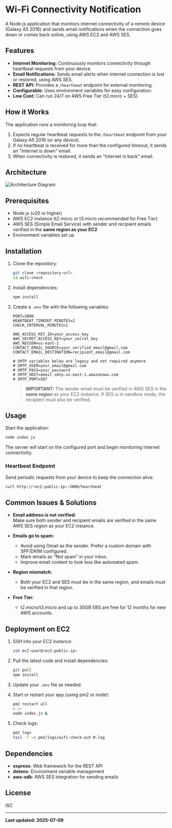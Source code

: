 # Wi-Fi Connectivity Notification

A Node.js application that monitors internet connectivity of a remote device (Galaxy A5 2016) and sends email notifications when the connection goes down or comes back online, using AWS EC2 and AWS SES.

## Features

- **Internet Monitoring:** Continuously monitors connectivity through heartbeat requests from your device.
- **Email Notifications:** Sends email alerts when internet connection is lost or restored, using AWS SES.
- **REST API:** Provides a `/heartbeat` endpoint for external monitoring.
- **Configurable:** Uses environment variables for easy configuration.
- **Low Cost:** Can run 24/7 on AWS Free Tier (t2.micro + SES).

## How it Works

The application runs a monitoring loop that:
1. Expects regular heartbeat requests to the `/heartbeat` endpoint from your Galaxy A5 2016 (or any device).
2. If no heartbeat is received for more than the configured timeout, it sends an "Internet is down" email.
3. When connectivity is restored, it sends an "Internet is back" email.

## Architecture

![Architecture Diagram](https://media2.dev.to/dynamic/image/width=800%2Cheight=%2Cfit=scale-down%2Cgravity=auto/https%3A%2F%2Fdev-to-uploads.s3.amazonaws.com%2Fuploads%2Farticles%2Fz1cvs04trrfl12cn9fad.png)

## Prerequisites

- Node.js (v20 or higher)
- AWS EC2 instance (t2.micro or t3.micro recommended for Free Tier)
- AWS SES (Simple Email Service) with sender and recipient emails verified in the **same region as your EC2**
- Environment variables set up

## Installation

1. Clone the repository:
   ```sh
   git clone <repository-url>
   cd wifi-check
   ```

2. Install dependencies:
   ```sh
   npm install
   ```

3. Create a `.env` file with the following variables:
   ```env
   PORT=3000
   HEARTBEAT_TIMEOUT_MINUTES=2
   CHECK_INTERVAL_MINUTES=1

   AWS_ACCESS_KEY_ID=your_access_key
   AWS_SECRET_ACCESS_KEY=your_secret_key
   AWS_REGION=us-east-1
   CONTACT_EMAIL_SOURCE=your_verified_email@gmail.com
   CONTACT_EMAIL_DESTINATION=recipient_email@gmail.com

   # SMTP variables below are legacy and not required anymore
   # SMTP_USER=your_email@gmail.com
   # SMTP_PASS=your_password
   # SMTP_HOST=email-smtp.us-east-1.amazonaws.com
   # SMTP_PORT=587
   ```

   > **IMPORTANT:** The sender email must be verified in AWS SES in the **same region** as your EC2 instance. If SES is in sandbox mode, the recipient must also be verified.

## Usage

Start the application:
```sh
node index.js
```

The server will start on the configured port and begin monitoring internet connectivity.

### Heartbeat Endpoint

Send periodic requests from your device to keep the connection alive:
```sh
curl http://<ec2-public-ip>:3000/heartbeat
```

## Common Issues & Solutions

- **Email address is not verified:**  
  Make sure both sender and recipient emails are verified in the same AWS SES region as your EC2 instance.

- **Emails go to spam:**  
  - Avoid using Gmail as the sender. Prefer a custom domain with SPF/DKIM configured.
  - Mark emails as “Not spam” in your inbox.
  - Improve email content to look less like automated spam.

- **Region mismatch:**  
  - Both your EC2 and SES must be in the same region, and emails must be verified in that region.

- **Free Tier:**  
  - t2.micro/t3.micro and up to 30GB EBS are free for 12 months for new AWS accounts.

## Deployment on EC2

1. SSH into your EC2 instance:
   ```sh
   ssh ec2-user@<ec2-public-ip>
   ```

2. Pull the latest code and install dependencies:
   ```sh
   git pull
   npm install
   ```

3. Update your `.env` file as needed.

4. Start or restart your app (using pm2 or node):
   ```sh
   pm2 restart all
   # or
   node index.js &
   ```

5. Check logs:
   ```sh
   pm2 logs
   tail -f ~/.pm2/logs/wifi-check-out-0.log
   ```

## Dependencies

- **express**: Web framework for the REST API
- **dotenv**: Environment variable management
- **aws-sdk**: AWS SES integration for sending emails

## License

ISC

---

**Last updated: 2025-07-09**